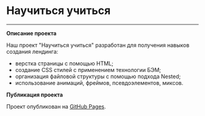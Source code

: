 # Научиться учиться
------
**Описание проекта**

Наш проект "Научиться учиться" разработан для получения навыков создания лендинга:
- верстка страницы с помощью HTML;
- создание CSS стилей с применением технологии БЭМ;
- организация файловой структуры с помощью подхода Nested;
- использование анимаций, фреймов, псевдоэлементов, миксов.

**Публикация проекта**

Проект опубликован на [GitHub Pages](https://mmsnegova.github.io/how-to-learn/).
